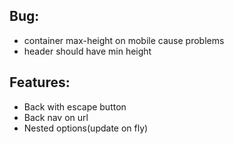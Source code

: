 ## Bug:
- container max-height on mobile cause problems
- header should have min height

## Features:
- Back with escape button
- Back nav on url
- Nested options(update on fly)